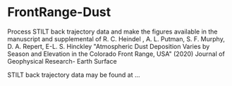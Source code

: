 # FrontRange-Dust
Process STILT back trajectory data and make the figures available in the manuscript and supplemental of R. C. Heindel , A. L. Putman, S. F. Murphy, D. A. Repert, E-L. S. Hinckley  "Atmospheric Dust Deposition Varies by Season and Elevation in the Colorado Front Range, USA" (2020) Journal of Geophysical Research- Earth Surface

STILT back trajectory data may be found at ...
